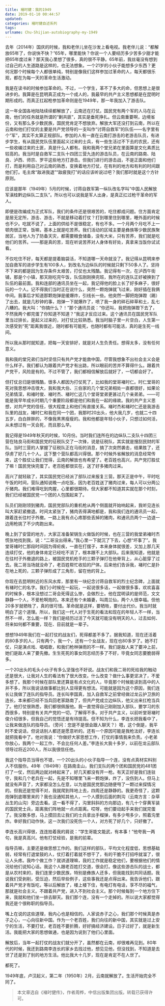 ```yaml
---
title: 褚时健：我的1949
date: 2019-01-10 00:44:57
updated:
categories: 褚时健自述系列
tags:
urlname: Chu-Shijian-autobiography-my-1949
---
```


去年（2014年）国庆的时候，我和老伴儿坐在沙发上看电视。我老伴儿说：“都解放65年了，你说快不快？”65年，哪里能快？你说一个人要经历多少苦多少甜才能把65年度过来？那天我心里想了很多，真的很不平静。65年前，我丝毫没有想到过自己的人生道路是这样的，也无法想象。一个21岁的小伙子能想多少东西？更何况那个时候每个人都很单纯，特别是像我们这样参加过革命的人，每天都很乐观，都在为每一天的革命生活激动。

我是在读书的时候参加革命的。不过，一个学生，革不了多大的命，但思想上是很进步的。我算是在昆明真正成为一个成人的，我最早的共产主义思想都是在昆明时期形成的。而真正扛起枪参加革命则是在1949年，那一年我加入了游击队。

<!-- more -->

这一年全国各地陆陆续续都解放了，云南还在打仗。国民党有两个军的人马在云南，他们的任务就是所谓的“剿共匪”，其实是垂死挣扎。但云南重要啊，边境省份，又有那么多少数民族，国民党肯定不想放弃。解放大军还没打到云南，所以在云南和他们打仗的主要是共产党领导的一支叫作“讨蒋自救军”的队伍——名字里有个“军”，其实不太算正规部队。参加的人有一直在云南打游击的老游击队员，有进步学生，有从国民党队伍里面起义过来的士兵，有一些生活过不下去的农民，还有一些收编过来的土匪，真是什么人都有。我和我两个堂兄弟在里面算是文化素质比较高的。我当时是自救军二支队十四团三营九连的游击队员，在云南的路南、陆良、泸西、师宗、罗平这些地方打游击。但我们进行的游击战，不是正面和他们打，而是利用自己对云南的熟悉，变换着地方打仗，在有利的地方和有利的时间跟他们打。毛主席“敌进我退”“敌疲我打”的话应该听说过吧？我们那时就是这个方针原则。

应该是那年（1949年）5月的时候，讨蒋自救军第一纵队改名字叫“中国人民解放军滇桂黔边纵队二支队”。所以也可以说我是军人出身，是真正扛过枪干革命的军人。

即便是改编成为正式军队，我们的条件还是很艰苦的，吃住都成问题。住方面肯定是居无定所，游击、游击，不就是移动着打仗？打到哪里住到哪里，睡外面的时候也不少。吃就不说了，上面的供给不是很稳定，有也不多。一个月两个月吃不上一顿肉很正常，饭嘛，基本上就是吃苦荞。我们活动的区域主要是彝族等少数民族聚居区，当地人为了防备天灾，都需要粮食储备，没有大米，只有苦荞，我们就是吃他们的苦荞。——那是真的苦，现在听说苦荞对人身体有好处，真拿来当饭你试试看。

不仅吃住不好，每天都是提着脑袋活，不知道哪一天命就没了。我记得从昆明来参加自救军的进步学生有100多人，到改名为边纵队的时候就只剩下50多人了。坚持不下来的都是因为生存条件太艰苦，打仗也太残酷。我记得有一次，在泸西午街铺，那是个小镇，那天刚吃完午饭，队伍刚刚换完班，我所在的连队正好被换到了队伍的最前面。我和连部的通讯员坐在一起，我记得他的脸上长了好多麻子，很好玩的一个人。记不得我们当时正在说什么，突然一颗炮弹就飞过来，刚好插在我俩中间。我事后才知道那颗炮弹是缓爆炸，引线长一些。他突然一脚把炮弹蹬（踢）了出去，就是几秒钟的事，炮弹一下就爆炸了，喷了我一身的碎石碎草和土，乱七八糟的。我大叫：“你搞什么？！”那个通讯员说：“你还叫，我把炮弹蹬下去了，不然我两个都完蛋了你知道不知道？”我这才反应过来。这个通讯员在国民党军队里当过排长，是起义过来的，对打仗比较熟悉。我当时脑子里一片空白，人生第一次感受到“死”距离我很近，随时都有可能死，也随时都有可能活，真的是生死一线间。

所以我从那时就知道，把每一天安排好，就是对人生负责任。想得太多，没有任何意义。

我和我的堂兄弟们当时坚信只有共产党才能救中国，尽管我想象不出社会主义会是什么样子。我们都认为跟着共产党才有出路，所以眼前的苦并不算得什么。跟着共产党干，风险是有的。不过不管了，我们都相信解放后就好了，一切都会好了。

但打仗总归是很残酷，很多人都因为打仗死了，比如我的堂哥褚时仁。时仁堂哥的死对我思想冲击很大，我和我大伯、三伯家的几个堂兄弟相处一直都很好，如果论兄弟情深，和褚时俊、褚时杰、褚时仁这几个堂哥堂弟更甚过几个亲弟弟。——可能是我早年成长时期几个重要阶段都是他们和我在一起的缘故。我的共产主义思想，对共产党的信任，很大程度上和他们有直接关系。褚时杰和褚时仁还是我游击队里的战友，褚时仁和我在同一个团，我那时20出头，他大我几岁，也就二十四五岁，白白胖胖的，不像我黑黑瘦瘦的。我和他都是年轻小伙子，只想过如何活，从未想过有一天会死，而且那么早。

我记得是1949年秋天的时候，10月份。当时我们连所在的边纵队二支队十四团三营在陆良马街和国民党的征税队交了一次锋，说是征税队，其实就是搜刮民财的军队。当时三营的人掌握了征税队正在马街的消息，搞了次突然袭击，结果胜了，还俘虏了好几十个人。这下整个营队都高兴得很。那个时候外省解放的消息经常传来，这个胜仗让我们觉得，云南的解放也有希望了。老百姓也高兴，共产党打胜仗了嘛！国民党快完蛋了。老百姓都很实在，送了好多猪肉过来。

高兴了就轻敌了，其实国民党已经派了部队过来报复三营。那天正是中午，平时吃午饭的时间，营队通知说晚一点吃饭，因为老百姓送了猪肉过来，每人可以分两公斤猪肉。我们难得吃到肉腥，心里都很期待。但大家都不知道其实就在那个时刻，我们已经被国民党一个团的人包围起来了。

队员们刚刚领到猪肉，国民党部队的重机枪从两个侧面就开始响起来，我听见连长叫大家赶紧撤退。时间太紧张了，猪肉丢得满地都是，我和我们连的通讯员一起，跟着连长往村子外撤。一路上我有点心疼那些丢掉的猪肉，和通讯员两个一边退一边用枪挑了不少肉跑出来。

晚上到了安营的地方，大家正准备架锅生火做饭的时候，也在三营的我堂弟褚时杰慌张地找到我，说：“二哥没出得来。”我心里一下就沉了下去，心想“坏事了”。我堂哥褚时仁那段时间因为得疟疾，一直在打摆子，本来身体就很差，又加上那几天连续打仗，他的身体肯定已经吃不消了，根本跟不上大部队。后来我知道，他就是在往村子外撤退的路上，被国民党机枪手的三颗子弹打在他脊背上，从心脏穿了过去。我二哥当场就没命了，老百姓帮忙收拾的尸体。后来他们告诉我，褚时仁是扑在地上死的，三颗子弹形成了三角形，留在他的背上。

你现在去昆明附近的东风水库，那里有一块纪念讨蒋自救军的烈士纪念碑，上面就有褚时仁的名字。我们小时候在一起玩，一起说很多话，一起做很多事，欢欢喜喜的时候多，根本没想过二哥会死得这么惨，会做烈士。他在昆明读的是师范，文文静静一个人，不爱枪啊炮的。本来还有个未婚妻，叫周兰仙，两个人很幸福。但他20多岁就牺牲了，真的很可惜。革命就是这样，要牺牲，要付出代价。我当时就明白了这个道理。所以，我们这一代人对于生死的看法和现在的年轻人不一样，当然不一样，怎么能一样？我们是经历过活了今天就可能没有明天的人，过去如何、将来如何都不重要，现在、目前就是一辈子。

想想1949年我们在一起打仗的战友们，死得都差不多了。据我知道，现在还活着的80多岁的人，只有两个，我一个，还有一个女战友，现在也80多岁了。她不打仗，只是演点戏、唱唱歌，和我们枪林弹雨的不一样。我们是敌人来了要冲上前，她们是敌人来了要先撤。生生死死的事女同志经历多了不好，毕竟女同志要脆弱得多。

一个20出头的毛头小伙子有多么坚强也不好说。战友们和我二哥的死给我的触动还是很大，让我对人生的看法有了很大改变。什么改变？做什么事更坚决了，不爱多想了。我那个时候在部队里还算是有点文化的人，毕竟那个时候能读到高中的人并不多，所以我说话做事都比别人显得更有想法。可能就是因为这个原因，我们连长让我做了连队的指导员。连长叫李国真，加入自救军之前曾经做过龙云护卫旅的连长，本来都已经不当兵回老家路南了，但共产党成立边纵队，他又出来扛枪当兵了。他打仗很熟悉，我们都很佩服他。我一直觉得自己刚刚加入部队，要学习的东西很多，特别是有关共产党的一切，了解得不多。对于共产主义，以前听堂哥褚时俊介绍很多，但我自己的觉悟还是有待提高。但不知为什么，李连长把我看中了，让我来做连队的指导员。（旁问：您是不是很会跟人聊天？）嗯，这个倒是，我平时不爱说话，但说话别人都还是愿意听的。还有一个原因可能是我枪法好，李连长就把我看中了。他对我说：“你做好大家思想工作，打仗的事情我来负责。小老弟你放心，我两个一起工作，不会比任何人差。”李连长大我十多岁，以前在龙云部队领导过将近200人，所以我很信任他。

我这个指导员当得也不错，一个20出头的小伙子指导一个连，没有点真材实料别人不信服你。49年（1949年）在路南圭山，我们支队的两个团和国民党的481团打了一仗，然后两边就对峙起来了，好几天都没有开一枪。有天正好是我们连驻守，我和几个老兵在一起，先是不知哪里飞来一颗炮弹，炸了，没伤到人。但马上就没有声音了，大家都没怎么在意，以为是国民党那边随便甩了一颗过来探情况的。但我还是觉得不对，我就爬到阵地上去，四周还是静静的。我更奇怪了，这颗炮弹到底哪里来的？我也没通知其他人，一个人摸到后面的荆沟（云南方言：杂草丛生的山沟）旁边去看。这一看不得了，沟里斜斜的方向那边，有几十个穿黄军装的国民党士兵，距离我们阵地就一点点距离。哎呀，他们要动起手来我们就完蛋了。我没敢多想，马上摸回去让我们的士兵拿出手榴弹，有多少甩多少，照着沟里炸。幸好我们动作快，这一次我们没死伤一个人，对方死了好几个，只好撤了。

李连长高兴得很，连连拍着我的肩说：“学生哥能文能武，有本事！”他夸我一两句，我是真高兴。他有打仗经验，是我的前辈。

指导员嘛，主要还是做思想工作的。我们这样的部队，平均文化程度低，思想基础弱，经常有打退堂鼓的人，仗打着打着就不想干了，有的干脆不打招呼就溜了，很让人头疼。我咋个做工作？就讲道理嘛，我的工作就是稳定他们，要根据他们的情况给他们说知心话。我这个人跟老百姓打交道，很会打。像这些游击队的战士，都是从农村来的，我们连里少数民族，特别是彝族人还多，但我能找到共同话题。我说我们受剥削，受压迫，然后举些例子，这些事我还是点得出来。我告诉他们，跟着共产党才有饭吃，等以后解放了，楼上楼下住，有电灯有电话，享不尽的福气，那就是社会主义。不跟着共产党，进入不到社会主义。那个时候每到一个地方住下来，我就和他们坐一排去聊天。我们那个连，没有一个走掉的。所以说大家都觉得我还是个很称职的指导员。

嘴上在说的这些道理，我内心也是相信的。人家说赤子之心，我们那个时候真是赤子之心，一心向往新中国。作为一个老百姓，我们向往的新中国，其实就是过上安宁的生活，不要打仗，老百姓不要折腾，好好搞经济建设。日子过好了，就是新生活。我能把大家的思想做通，也是因为说到了他们心里面。

解放后，当年一起打仗的战友们就分开了，虽然都在云南，却很难再见到。80年代的时候，我还到路南李连长的家乡去找过他，想见见他，但没找到，不知道是去世了还是到了别的地方生活。他比我大十几岁，现在是肯定不在人世了。

都死了。

1949年底，卢汉起义，第二年（1950年）2月，云南就解放了。生活开始完全不同了。

> 本文章选自《褚时健传》，作者周桦，中信出版集团出版。转载已获得许可。